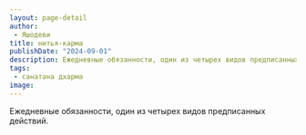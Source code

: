 ```yaml
---
layout: page-detail
author:
 - Яшодеви
title: нитья-карма
publishDate: "2024-09-01"
description: Ежедневные обязанности, один из четырех видов предписанных действий.
tags:
 - санатана дхарма
image: 
---
```


Ежедневные обязанности, один из четырех видов предписанных действий.

